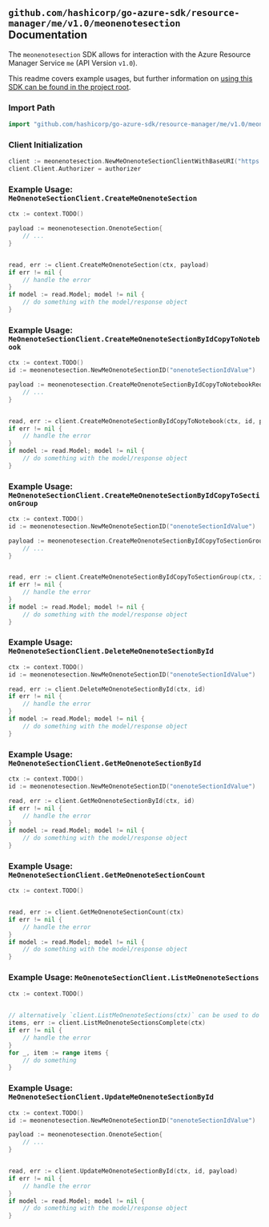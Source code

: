 
## `github.com/hashicorp/go-azure-sdk/resource-manager/me/v1.0/meonenotesection` Documentation

The `meonenotesection` SDK allows for interaction with the Azure Resource Manager Service `me` (API Version `v1.0`).

This readme covers example usages, but further information on [using this SDK can be found in the project root](https://github.com/hashicorp/go-azure-sdk/tree/main/docs).

### Import Path

```go
import "github.com/hashicorp/go-azure-sdk/resource-manager/me/v1.0/meonenotesection"
```


### Client Initialization

```go
client := meonenotesection.NewMeOnenoteSectionClientWithBaseURI("https://management.azure.com")
client.Client.Authorizer = authorizer
```


### Example Usage: `MeOnenoteSectionClient.CreateMeOnenoteSection`

```go
ctx := context.TODO()

payload := meonenotesection.OnenoteSection{
	// ...
}


read, err := client.CreateMeOnenoteSection(ctx, payload)
if err != nil {
	// handle the error
}
if model := read.Model; model != nil {
	// do something with the model/response object
}
```


### Example Usage: `MeOnenoteSectionClient.CreateMeOnenoteSectionByIdCopyToNotebook`

```go
ctx := context.TODO()
id := meonenotesection.NewMeOnenoteSectionID("onenoteSectionIdValue")

payload := meonenotesection.CreateMeOnenoteSectionByIdCopyToNotebookRequest{
	// ...
}


read, err := client.CreateMeOnenoteSectionByIdCopyToNotebook(ctx, id, payload)
if err != nil {
	// handle the error
}
if model := read.Model; model != nil {
	// do something with the model/response object
}
```


### Example Usage: `MeOnenoteSectionClient.CreateMeOnenoteSectionByIdCopyToSectionGroup`

```go
ctx := context.TODO()
id := meonenotesection.NewMeOnenoteSectionID("onenoteSectionIdValue")

payload := meonenotesection.CreateMeOnenoteSectionByIdCopyToSectionGroupRequest{
	// ...
}


read, err := client.CreateMeOnenoteSectionByIdCopyToSectionGroup(ctx, id, payload)
if err != nil {
	// handle the error
}
if model := read.Model; model != nil {
	// do something with the model/response object
}
```


### Example Usage: `MeOnenoteSectionClient.DeleteMeOnenoteSectionById`

```go
ctx := context.TODO()
id := meonenotesection.NewMeOnenoteSectionID("onenoteSectionIdValue")

read, err := client.DeleteMeOnenoteSectionById(ctx, id)
if err != nil {
	// handle the error
}
if model := read.Model; model != nil {
	// do something with the model/response object
}
```


### Example Usage: `MeOnenoteSectionClient.GetMeOnenoteSectionById`

```go
ctx := context.TODO()
id := meonenotesection.NewMeOnenoteSectionID("onenoteSectionIdValue")

read, err := client.GetMeOnenoteSectionById(ctx, id)
if err != nil {
	// handle the error
}
if model := read.Model; model != nil {
	// do something with the model/response object
}
```


### Example Usage: `MeOnenoteSectionClient.GetMeOnenoteSectionCount`

```go
ctx := context.TODO()


read, err := client.GetMeOnenoteSectionCount(ctx)
if err != nil {
	// handle the error
}
if model := read.Model; model != nil {
	// do something with the model/response object
}
```


### Example Usage: `MeOnenoteSectionClient.ListMeOnenoteSections`

```go
ctx := context.TODO()


// alternatively `client.ListMeOnenoteSections(ctx)` can be used to do batched pagination
items, err := client.ListMeOnenoteSectionsComplete(ctx)
if err != nil {
	// handle the error
}
for _, item := range items {
	// do something
}
```


### Example Usage: `MeOnenoteSectionClient.UpdateMeOnenoteSectionById`

```go
ctx := context.TODO()
id := meonenotesection.NewMeOnenoteSectionID("onenoteSectionIdValue")

payload := meonenotesection.OnenoteSection{
	// ...
}


read, err := client.UpdateMeOnenoteSectionById(ctx, id, payload)
if err != nil {
	// handle the error
}
if model := read.Model; model != nil {
	// do something with the model/response object
}
```
